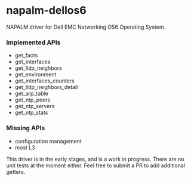 # napalm-dellos6

NAPALM driver for Dell EMC Networking OS6 Operating System.

### Implemented APIs

* get_facts
* get_interfaces
* get_lldp_neighbors
* get_environment
* get_interfaces_counters
* get_lldp_neighbors_detail
* get_arp_table
* get_ntp_peers
* get_ntp_servers
* get_ntp_stats

### Missing APIs

* configuration management
* most L3

This driver is in the early stages, and is a work in progress. There are no unit tests at the moment either. Feel free to submit a PR to add additional getters.


